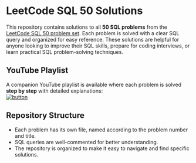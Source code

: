 # LeetCode SQL 50 Solutions

This repository contains solutions to all **50 SQL problems** from the [LeetCode SQL 50 problem set](https://leetcode.com/studyplan/top-sql-50/). Each problem is solved with a clear SQL query and organized for easy reference. These solutions are helpful for anyone looking to improve their SQL skills, prepare for coding interviews, or learn practical SQL problem-solving techniques.

## YouTube Playlist

A companion YouTube playlist is available where each problem is solved **step by step** with detailed explanations:  
<a href="https://youtube.com/playlist?list=PLTLzoZr6asyXVECFwvSLkgIt-WA8UKqnA&feature=shared">
  <img src="https://img.shields.io/badge/View%20on%20YouTube-blue?style=for-the-badge" alt="button"/>
</a>

## Repository Structure

- Each problem has its own file, named according to the problem number and title.  
- SQL queries are well-commented for better understanding.  
- The repository is organized to make it easy to navigate and find specific solutions.

